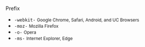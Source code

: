 Prefix
- `-webkit-` <small>Google Chrome, Safari, Android, and UC Browsers</small>
- `-moz-` <small>Mozilla Firefox</small>
- `-o-` <small>Opera</small>
- `-ms-` <small>Internet Explorer, Edge</small>